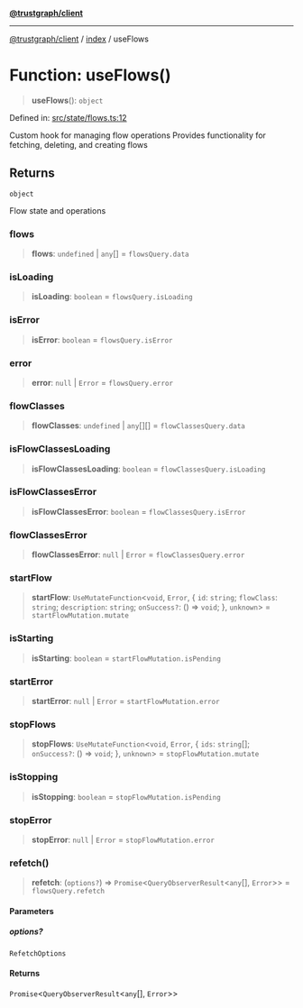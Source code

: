 [**@trustgraph/client**](../../README.md)

***

[@trustgraph/client](../../README.md) / [index](../README.md) / useFlows

# Function: useFlows()

> **useFlows**(): `object`

Defined in: [src/state/flows.ts:12](https://github.com/trustgraph-ai/trustgraph-ts-client/blob/4700024d623d01d40c50072d60c021f3b6c60b54/src/state/flows.ts#L12)

Custom hook for managing flow operations
Provides functionality for fetching, deleting, and creating flows

## Returns

`object`

Flow state and operations

### flows

> **flows**: `undefined` \| `any`[] = `flowsQuery.data`

### isLoading

> **isLoading**: `boolean` = `flowsQuery.isLoading`

### isError

> **isError**: `boolean` = `flowsQuery.isError`

### error

> **error**: `null` \| `Error` = `flowsQuery.error`

### flowClasses

> **flowClasses**: `undefined` \| `any`[][] = `flowClassesQuery.data`

### isFlowClassesLoading

> **isFlowClassesLoading**: `boolean` = `flowClassesQuery.isLoading`

### isFlowClassesError

> **isFlowClassesError**: `boolean` = `flowClassesQuery.isError`

### flowClassesError

> **flowClassesError**: `null` \| `Error` = `flowClassesQuery.error`

### startFlow

> **startFlow**: `UseMutateFunction`\<`void`, `Error`, \{ `id`: `string`; `flowClass`: `string`; `description`: `string`; `onSuccess?`: () => `void`; \}, `unknown`\> = `startFlowMutation.mutate`

### isStarting

> **isStarting**: `boolean` = `startFlowMutation.isPending`

### startError

> **startError**: `null` \| `Error` = `startFlowMutation.error`

### stopFlows

> **stopFlows**: `UseMutateFunction`\<`void`, `Error`, \{ `ids`: `string`[]; `onSuccess?`: () => `void`; \}, `unknown`\> = `stopFlowMutation.mutate`

### isStopping

> **isStopping**: `boolean` = `stopFlowMutation.isPending`

### stopError

> **stopError**: `null` \| `Error` = `stopFlowMutation.error`

### refetch()

> **refetch**: (`options?`) => `Promise`\<`QueryObserverResult`\<`any`[], `Error`\>\> = `flowsQuery.refetch`

#### Parameters

##### options?

`RefetchOptions`

#### Returns

`Promise`\<`QueryObserverResult`\<`any`[], `Error`\>\>
